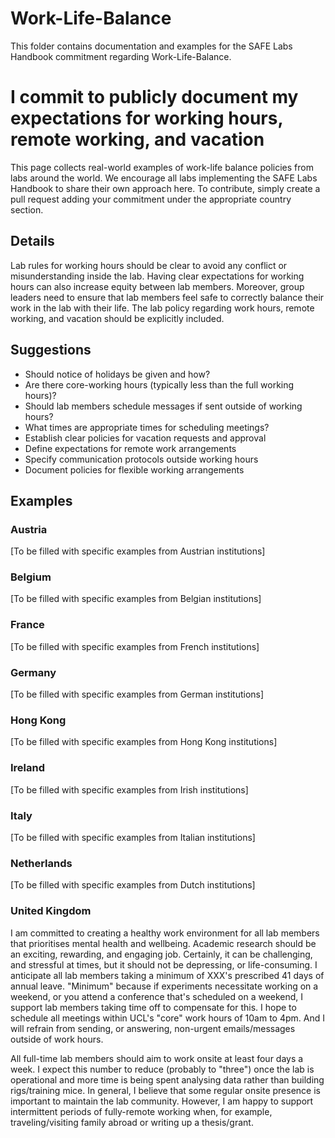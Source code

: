 # Work-Life-Balance

This folder contains documentation and examples for the SAFE Labs Handbook commitment regarding Work-Life-Balance.

# I commit to publicly document my expectations for working hours, remote working, and vacation

This page collects real-world examples of work-life balance policies from labs around the world. We encourage all labs implementing the SAFE Labs Handbook to share their own approach here. To contribute, simply create a pull request adding your commitment under the appropriate country section.

## Details
Lab rules for working hours should be clear to avoid any conflict or misunderstanding inside the lab. Having clear expectations for working hours can also increase equity between lab members. Moreover, group leaders need to ensure that lab members feel safe to correctly balance their work in the lab with their life. The lab policy regarding work hours, remote working, and vacation should be explicitly included.

## Suggestions
- Should notice of holidays be given and how?
- Are there core-working hours (typically less than the full working hours)?
- Should lab members schedule messages if sent outside of working hours?
- What times are appropriate times for scheduling meetings?
- Establish clear policies for vacation requests and approval
- Define expectations for remote work arrangements
- Specify communication protocols outside working hours
- Document policies for flexible working arrangements

## Examples

### Austria
[To be filled with specific examples from Austrian institutions]

### Belgium
[To be filled with specific examples from Belgian institutions]

### France
[To be filled with specific examples from French institutions]

### Germany
[To be filled with specific examples from German institutions]

### Hong Kong
[To be filled with specific examples from Hong Kong institutions]

### Ireland
[To be filled with specific examples from Irish institutions]

### Italy
[To be filled with specific examples from Italian institutions]

### Netherlands
[To be filled with specific examples from Dutch institutions]

### United Kingdom
I am committed to creating a healthy work environment for all lab members that prioritises mental health and wellbeing. Academic research should be an exciting, rewarding, and engaging job. Certainly, it can be challenging, and stressful at times, but it should not be depressing, or life-consuming. I anticipate all lab members taking a minimum of XXX's prescribed 41 days of annual leave. "Minimum" because if experiments necessitate working on a weekend, or you attend a conference that's scheduled on a weekend, I support lab members taking time off to compensate for this. I hope to schedule all meetings within UCL's "core" work hours of 10am to 4pm. And I will refrain from sending, or answering, non-urgent emails/messages outside of work hours.

All full-time lab members should aim to work onsite at least four days a week. I expect this number to reduce (probably to "three") once the lab is operational and more time is being spent analysing data rather than building rigs/training mice. In general, I believe that some regular onsite presence is important to maintain the lab community. However, I am happy to support intermittent periods of fully-remote working when, for example, traveling/visiting family abroad or writing up a thesis/grant.
